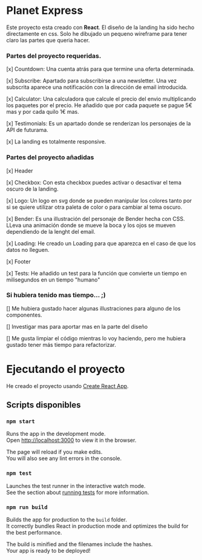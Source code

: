 # Planet Express

Este proyecto esta creado con **React**. El diseño de la landing ha sido hecho directamente en css. Solo he dibujado un pequeno wireframe para tener claro las partes que queria hacer.

### Partes del proyecto requeridas.

[x] Countdown: Una cuenta atrás para que termine una oferta determinada.

[x] Subscribe: Apartado para subscribirse a una newsletter. Una vez subscrita aparece una notificación con la dirección de email introducida.

[x] Calculator: Una calculadora que calcule el precio del envio multiplicando los paquetes por el precio. He añadido que por cada paquete se pague 5€ mas y por cada quilo 1€ mas.

[x] Testimonials: Es un apartado donde se renderizan los personajes de la API de futurama.

[x] La landing es totalmente responsive.

### Partes del proyecto añadidas

[x] Header

[x] Checkbox: Con esta checkbox puedes activar o desactivar el tema oscuro de la landing.

[x] Logo: Un logo en svg donde se pueden manipular los colores tanto por si se quiere utilizar otra paleta de color o para cambiar al tema oscuro.

[x] Bender: Es una illustración del personaje de Bender hecha con CSS. LLeva una animación donde se mueve la boca y los ojos se mueven dependiendo de la lenght del email.

[x] Loading: He creado un Loading para que aparezca en el caso de que los datos no lleguen.

[x] Footer

[x] Tests: He añadido un test para la función que convierte un tiempo en milisegundos en un tiempo "humano"

### Si hubiera tenido mas tiempo... ;)

[] Me hubiera gustado hacer algunas illustraciones para alguno de los componentes.

[] Investigar mas para aportar mas en la parte del diseño

[] Me gusta limpiar el código mientras lo voy haciendo, pero me hubiera gustado tener más tiempo para refactorizar.

# Ejecutando el proyecto

He creado el proyecto usando [Create React App](https://github.com/facebook/create-react-app).

## Scripts disponibles

### `npm start`

Runs the app in the development mode.\
Open [http://localhost:3000](http://localhost:3000) to view it in the browser.

The page will reload if you make edits.\
You will also see any lint errors in the console.

### `npm test`

Launches the test runner in the interactive watch mode.\
See the section about [running tests](https://facebook.github.io/create-react-app/docs/running-tests) for more information.

### `npm run build`

Builds the app for production to the `build` folder.\
It correctly bundles React in production mode and optimizes the build for the best performance.

The build is minified and the filenames include the hashes.\
Your app is ready to be deployed!
